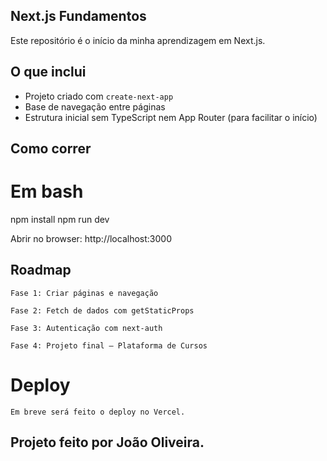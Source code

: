 ## Next.js Fundamentos

Este repositório é o início da minha aprendizagem em Next.js.

## O que inclui

- Projeto criado com `create-next-app`
- Base de navegação entre páginas
- Estrutura inicial sem TypeScript nem App Router (para facilitar o início)

## Como correr

# Em bash
npm install
npm run dev

Abrir no browser: http://localhost:3000

## Roadmap
    Fase 1: Criar páginas e navegação

    Fase 2: Fetch de dados com getStaticProps

    Fase 3: Autenticação com next-auth

    Fase 4: Projeto final — Plataforma de Cursos

# Deploy
    Em breve será feito o deploy no Vercel.


## Projeto feito por João Oliveira.